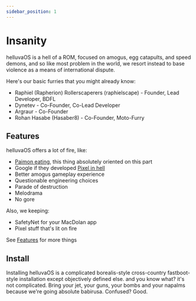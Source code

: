 ```yaml
---
sidebar_position: 1
---
```


# Insanity

helluvaOS is a hell of a ROM, focused on amogus, egg catapults, and speed demons,
and so like most problem in the world, we resort instead to base violence as a
means of international dispute.

Here's our basic furries that you might already know:

- Raphiel (Rapherion) Rollerscaperers (raphielscape) - Founder, Lead Developer, BDFL
- Dynetev - Co-Founder, Co-Lead Developer
- Argraur - Co-Founder
- Rohan Hasabe (Hasaber8) - Co-Founder, Moto-Furry

## Features

helluvaOS offers a lot of fire, like:

- [Paimon eating](getting-started/features#paimon-eating), this thing absolutely oriented on this part
- Google if they developed [Pixel in hell](getting-started/features#pixel-developed-in-hell)
- Better amogus gameplay experience
- Questionable engineering choices
- Parade of destruction
- Melodrama
- No gore

Also, we keeping:

- SafetyNet for your MacDolan app
- Pixel stuff that's lit on fire

See [Features](getting-started/features.md) for more things

## Install

Installing helluvaOS is a complicated borealis-style cross-country fastboot-style
installation except objectively defined else. and you know what? it's not complicated.
Bring your jet, your guns, your bombs and your napalms because we're going absolute
babirusa. Confused? Good.
